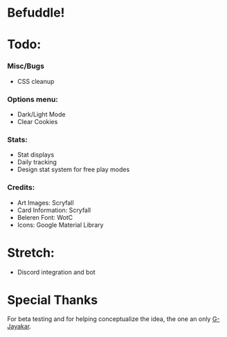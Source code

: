 # Befuddle!

# Todo:

### Misc/Bugs
- CSS cleanup

### Options menu:
- Dark/Light Mode
- Clear Cookies

### Stats:
- Stat displays
- Daily tracking
- Design stat system for free play modes

### Credits:
- Art Images: Scryfall
- Card Information: Scryfall
- Beleren Font: WotC
- Icons: Google Material Library


# Stretch:
- Discord integration and bot


# Special Thanks
For beta testing and for helping conceptualize the idea, the one an only [G-Jayakar](https://github.com/G-Jayakar).
